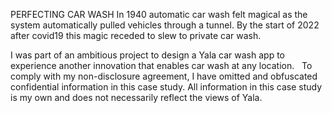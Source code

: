 PERFECTING CAR WASH
In 1940 automatic car wash felt magical as the system automatically pulled vehicles through a tunnel. By the start of 2022 after covid19 this magic receded to slew to private car wash.
 



I was part of an ambitious project to design a Yala car wash app to experience another innovation that enables car wash at any location.
 
To comply with my non-disclosure agreement, I have omitted and obfuscated confidential information in this case study. All information in this case study is my own and does not necessarily reflect the views of Yala.
